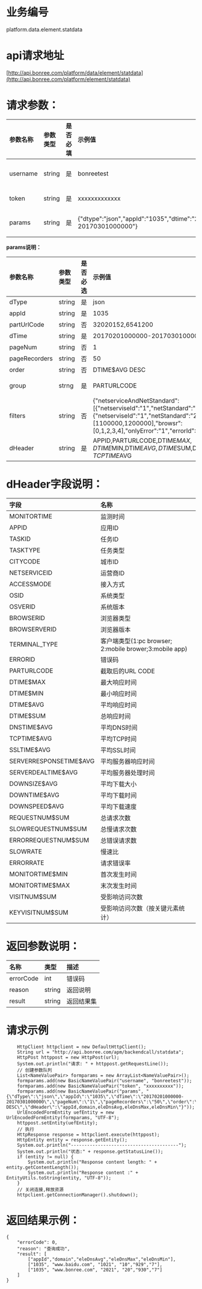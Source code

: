 # 业务编号

platform.data.element.statdata

# api请求地址

[http://api.bonree.com/platform/data/element/statdata](http://api.bonree.com/platform/element/statdata)

# 请求参数：

| 参数名称 | 参数类型 | 是否必填 | 示例值 | 参数说明 |
| :--- | :--- | :--- | :--- | :--- |
| username | string | 是 | bonreetest | 用户名 |
| token | string | 是 | xxxxxxxxxxxxx | 令牌 |
| params | string | 是 | {"dtype":"json","appId":"1035","dtime":"20170201000000-20170301000000"} | 参数json |

**params说明：**

| 参数名称 | 参数类型 | 是否必选 | 示例值 | 参数说明 |
| :--- | :--- | :--- | :--- | :--- |
| dType | string | 是 | json | 数据类型\(csv、json\) |
| appId | string | 是 | 1035 | 应用ID |
| partUrlCode | string | 否 | 32020152,6541200 | 截取后的URL CODE |
| dTime | string | 是 | 20170201000000-20170301000000 | 查询时间范围 |
| pageNum | string | 否 | 1 | 页码 |
| pageRecorders | string | 否 | 50 | 每页行数 |
| order | string | 否 | DTIME$AVG DESC | 排序字段 |
| group | strng | 是 | PARTURLCODE | 分组字段（APPID,TASKID,TASKTYPE,CITYCODE,NETSERVICEID,ACCESSMODE,OSID,OSVERID,BROWSERID,BROWSERVERID,ERRORID,PARTURLCODE） |
| filters | string | 否 | {"netserviceAndNetStandard":\[{"netserviseId":"1","netStandard":"1"},{"netserviseId":"1","netStandard":"2"}\],"cityCode":\[1100000,1200000\],"browsr":\[0,1,2,3,4\],"onlyError":"1","errorId":\[404,500\]} | 过滤条件：netserviceAndNetStandard:运营商&网络接入方式；cityCode:地域；browsr:浏览器；onlyError:0-只查正确数据,1-只查错误数据,2-只查慢元素；errorId:错误码筛选; |
| dHeader | string | 是 | APPID,PARTURLCODE,DTIME$MAX,DTIME$MIN,DTIME$AVG,DTIME$SUM,DNSTIME$AVG,TCPTIME$AVG | \*指标数据项 |

# dHeader字段说明：

| 字段 | 名称 |
| :--- | :--- |
| MONITORTIME | 监测时间 |
| APPID | 应用ID |
| TASKID | 任务ID |
| TASKTYPE | 任务类型 |
| CITYCODE | 城市ID |
| NETSERVICEID | 运营商ID |
| ACCESSMODE | 接入方式 |
| OSID | 系统类型 |
| OSVERID | 系统版本 |
| BROWSERID | 浏览器类型 |
| BROWSERVERID | 浏览器版本 |
| TERMINAL\_TYPE | 客户端类型\(1:pc browser; 2:mobile brower;3:mobile app\) |
| ERRORID | 错误码 |
| PARTURLCODE | 截取后的URL CODE |
| DTIME$MAX | 最大响应时间 |
| DTIME$MIN | 最小响应时间 |
| DTIME$AVG | 平均响应时间 |
| DTIME$SUM | 总响应时间 |
| DNSTIME$AVG | 平均DNS时间 |
| TCPTIME$AVG | 平均TCP时间 |
| SSLTIME$AVG | 平均SSL时间 |
| SERVERRESPONSETIME$AVG | 平均服务器响应时间 |
| SERVERDEALTIME$AVG | 平均服务器处理时间 |
| DOWNSIZE$AVG | 平均下载大小 |
| DOWNTIME$AVG | 平均下载时间 |
| DOWNSPEED$AVG | 平均下载速度 |
| REQUESTNUM$SUM | 总请求次数 |
| SLOWREQUESTNUM$SUM | 总慢请求次数 |
| ERRORREQUESTNUM$SUM | 总错误请求数 |
| SLOWRATE | 慢速比 |
| ERRORRATE | 请求错误率 |
| MONITORTIME$MIN | 首次发生时间 |
| MONITORTIME$MAX | 末次发生时间 |
| VISITNUM$SUM | 受影响访问次数 |
| KEYVISITNUM$SUM | 受影响访问次数（按关键元素统计） |

# 返回参数说明：

| 名称 | 类型 | 描述 |
| :--- | :--- | :--- |
| errorCode | int | 错误码 |
| reason | string | 返回说明 |
| result | string | 返回结果集 |

# 请求示例

```
    HttpClient httpclient = new DefaultHttpClient();
    String url = "http://api.bonree.com/apm/backendcall/statdata";
    HttpPost httppost = new HttpPost(url);
    System.out.println("请求: " + httppost.getRequestLine());
    // 创建参数队列
    List<NameValuePair> formparams = new ArrayList<NameValuePair>();
    formparams.add(new BasicNameValuePair("username", "bonreetest"));
    formparams.add(new BasicNameValuePair("token", "xxxxxxxxxx"));
    formparams.add(new BasicNameValuePair("params", "{\"dType\":\"json\",\"appId\":\"1035\",\"dTime\":\"20170201000000-20170301000000\",\"pageNum\":\"1\",\"pageRecorders\":\"50\",\"order\":\"DTIME$AVG DESC\",\"dHeader\":\"appId,domain,eleDnsAvg,eleDnsMax,eleDnsMin\"}"));
    UrlEncodedFormEntity uefEntity = new UrlEncodedFormEntity(formparams, "UTF-8");
    httppost.setEntity(uefEntity);
    // 执行
    HttpResponse response = httpclient.execute(httppost);
    HttpEntity entity = response.getEntity();
    System.out.println("----------------------------------------");
    System.out.println("状态:" + response.getStatusLine());
    if (entity != null) {
        System.out.println("Response content length: " + entity.getContentLength());
        System.out.println("Response content :" + EntityUtils.toString(entity, "UTF-8"));
    }
    // 关闭连接,释放资源
    httpclient.getConnectionManager().shutdown();
```

# 返回结果示例：

```
{
    "errorCode": 0,
    "reason": "查询成功",
    "result": [
        ["appId","domain","eleDnsAvg","eleDnsMax","eleDnsMin"],
        ["1035", "www.baidu.com", "1021", "10","929","7"],
        ["1035", "www.bonree.com", "2021", "20","930","7"]
    ]
}
```



